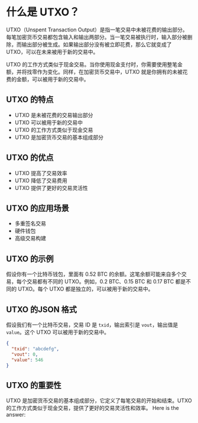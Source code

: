**什么是 UTXO？**
=====================

UTXO（Unspent Transaction Output）是指一笔交易中未被花费的输出部分。每笔加密货币交易都包含输入和输出两部分。当一笔交易被执行时，输入部分被删除，而输出部分被生成。如果输出部分没有被立即花费，那么它就变成了 UTXO，可以在未来被用于新的交易中。

UTXO 的工作方式类似于现金交易。当你使用现金支付时，你需要使用整笔金额，并将找零作为变化。同样，在加密货币交易中，UTXO 就是你拥有的未被花费的金额，可以被用于新的交易中。

**UTXO 的特点**
-----------------

* UTXO 是未被花费的交易输出部分
* UTXO 可以被用于新的交易中
* UTXO 的工作方式类似于现金交易
* UTXO 是加密货币交易的基本组成部分

**UTXO 的优点**
-----------------

* UTXO 提高了交易效率
* UTXO 降低了交易费用
* UTXO 提供了更好的交易灵活性

**UTXO 的应用场景**
---------------------

* 多重签名交易
* 硬件钱包
* 高级交易构建

**UTXO 的示例**
-----------------

假设你有一个比特币钱包，里面有 0.52 BTC 的余额。这笔余额可能来自多个交易，每个交易都有不同的 UTXO。例如，0.2 BTC、0.15 BTC 和 0.17 BTC 都是不同的 UTXO。每个 UTXO 都是独立的，可以被用于新的交易中。

**UTXO 的JSON 格式**
-----------------

假设我们有一个比特币交易，交易 ID 是 `txid`，输出索引是 `vout`，输出值是 `value`。这个 UTXO 可以被用于新的交易中。

```json
{
  "txid": "abcdefg",
  "vout": 0,
  "value": 546
}
```

**UTXO 的重要性**
-----------------

UTXO 是加密货币交易的基本组成部分，它定义了每笔交易的开始和结束。UTXO 的工作方式类似于现金交易，提供了更好的交易灵活性和效率。
Here is the answer:

